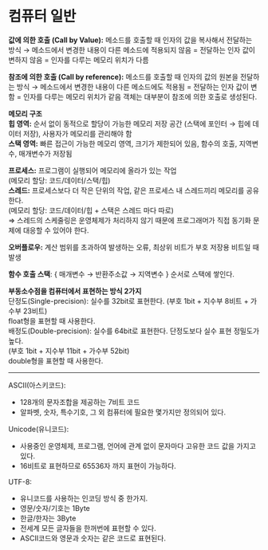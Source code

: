 # 컴퓨터 일반

**값에 의한 호출 (Call by Value):** 메소드를 호출할 때 인자의 값을 복사해서 전달하는 방식 
→ 메소드에서 변경한 내용이 다른 메소드에 적용되지 않음
= 전달하는 인자 값이 변하지 않음
= 인자를 다루는 메모리 위치가 다름

**참조에 의한 호출 (Call by reference):** 메소드를 호출할 때 인자의 값의 원본을 전달하는 방식 
→ 메소드에서 변경한 내용이 다른 메소드에도 적용됨
= 전달하는 인자 값이 변함
= 인자를 다루는 메모리 위치가 같음
객체는 대부분이 참조에 의한 호출로 생성된다.

**메모리 구조**  
**힙 영역:** 순서 없이 동적으로 할당이 가능한 메모리 저장 공간 (스택에 포인터 → 힙에 데이터 저장), 사용자가 메모리를 관리해야 함  
**스택 영역:** 빠른 접근이 가능한 메모리 영역, 크기가 제한되어 있음, 
함수의 호출, 지역변수, 매개변수가 저장됨

**프로세스:** 프로그램이 실행되어 메모리에 올라가 있는 작업  
(메모리 할당: 코드/데이터/스택/힙)  
**스레드:** 프로세스보다 더 작은 단위의 작업, 같은 프로세스 내 스레드끼리 메모리를 공유한다.  
(메모리 할당: 코드/데이터/힙 + 스택은 스레드 마다 따로)  
⇒ 스레드의 스케줄링은 운영체제가 처리하지 않기 때문에 프로그래머가 직접 동기화 문제에 대응할 수 있어야 한다.

**오버플로우:** 계산 범위를 초과하여 발생하는 오류, 최상위 비트가 부호 저장용 비트일 때 발생

**함수 호출 스택**: { 매개변수 → 반환주소값 → 지역변수 } 순서로 스택에 쌓인다.  

**부동소수점을 컴퓨터에서 표현하는 방식 2가지**  
단정도(Single-precision): 실수를 32bit로 표현한다. 
(부호 1bit + 지수부 8비트 + 가수부 23비트)  
float형을 표현할 때 사용한다.  
배정도(Double-precision): 실수를 64bit로 표현한다. 단정도보다 실수 표현 정밀도가 높다.  
(부호 1bit + 지수부 11bit + 가수부 52bit)  
double형을 표현할 때 사용한다.  

---

ASCII(아스키코드):
- 128개의 문자조합을 제공하는 7비트 코드  
- 알파벳, 숫자, 특수기호, 그 외 컴퓨터에 필요한 몇가지만 정의되어 있다.  

Unicode(유니코드): 
- 사용중인 운영체제, 프로그램, 언어에 관계 없이 문자마다 고유한 코드 값을 가지고 있다.  
- 16비트로 표현하므로 65536자 까지 표현이 가능하다.  

UTF-8:
- 유니코드를 사용하는 인코딩 방식 중 한가지.  
- 영문/숫자/기호는 1Byte  
- 한글/한자는 3Byte  
- 전세계 모든 글자들을 한꺼번에 표현할 수 있다.
- ASCII코드와 영문과 숫자는 같은 코드로 표현된다.
